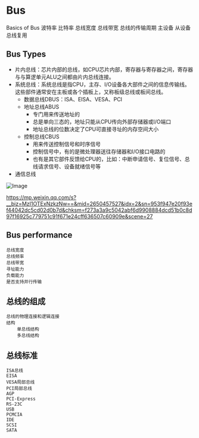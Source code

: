 # Bus

Basics of Bus
	波特率
	比特率
	总线宽度
	总线带宽
	总线的传输周期
	主设备
	从设备
	总线复用

## Bus Types

* 片内总线：芯片内部的总线，如CPU芯片内部，寄存器与寄存器之间，寄存器与与算逻单元ALU之间都由片内总线连接。
* 系统总线：系统总线是指CPU，主存、I/O设备各大部件之间的信息传输线。这些部件通常安在主板或各个插板上，又称板级总线或板间总线。
  * 数据总线DBUS：ISA、EISA、VESA、PCI
  * 地址总线ABUS
    * 专门用来传送地址的
    * 总是单向三态的，地址只能从CPU传向外部存储器或I/O端口
    * 地址总线的位数决定了CPU可直接寻址的内存空间大小
  * 控制总线CBUS
    * 用来传送控制信号和时序信号
    * 控制信号中，有的是微处理器送往存储器和I/O接口电路的
    * 也有是其它部件反馈给CPU的，比如：中断申请信号、复位信号、总线请求信号、设备就绪信号等
* 通信总线


![Image](https://mmbiz.qpic.cn/mmbiz_png/OhzPdhKPG8QZqdnKnL9NNDkQwnb7req982CuzjkS7bTEZuTciaOnghK0a4v8yeDCIOkNOk52OQcfiasYPP27cOog/640?wx_fmt=png&wxfrom=5&wx_lazy=1&wx_co=1)

https://mp.weixin.qq.com/s?__biz=MzI1OTExNzkzNw==&mid=2650457527&idx=2&sn=953f947e20f93ef44042dc5cd02d0b7d&chksm=f273a3a9c5042abf6d9908884dcd51b0c8d97f16925c779751c91f671e24cff636507c60909e&scene=27

## Bus performance

    总线宽度
	总线频率
	总线带宽
	寻址能力
	负载能力
	是否支持并行传输

## 总线的组成

    总线的物理连接和逻辑连接
	结构
		单总线结构
		多总线结构

## 总线标准

    ISA总线
	EISA
	VESA局部总线
	PCI局部总线
	AGP
	PCI-Express
	RS-23C
	USB
	PCMCIA
	IDE
	SCSI
	SATA
